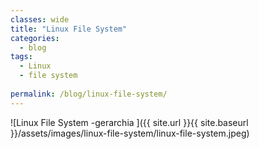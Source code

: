 ```yaml
---
classes: wide
title: "Linux File System"
categories:
  - blog
tags:
  - Linux
  - file system
  
permalink: /blog/linux-file-system/
---
```


  ![Linux File System -gerarchia ]({{ site.url }}{{ site.baseurl }}/assets/images/linux-file-system/linux-file-system.jpeg)

